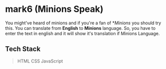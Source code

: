 # mark6 (Minions Speak)
You might've heard of minions and if you're a fan of **Minions* you should try this. You can translate from **English** to **Minions** language. So, you have to enter the text in english and it will show it's translation if Minions Language.

## Tech Stack
> HTML
> CSS
> JavaScript
